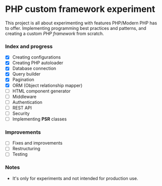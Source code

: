 # PHP custom framework experiment
This project is all about experimenting with features PHP/Modern PHP has to offer. Implementing programming best practices and patterns, and creating a custom *PHP framework* from scratch.

### Index and progress
* [x] Creating configurations
* [x] Creating PHP autoloader
* [x] Database connection
* [x] Query builder
* [x] Pagination
* [x] ORM (Object relationship mapper)
* [ ] HTML component generator
* [ ] Middleware
* [ ] Authentication
* [ ] REST API
* [ ] Security
* [ ] Implementing **PSR** classes

### Improvements
* [ ] Fixes and improvements
* [ ] Restructuring
* [ ] Testing
  
### Notes
* It's only for experiments and not intended for production use.
